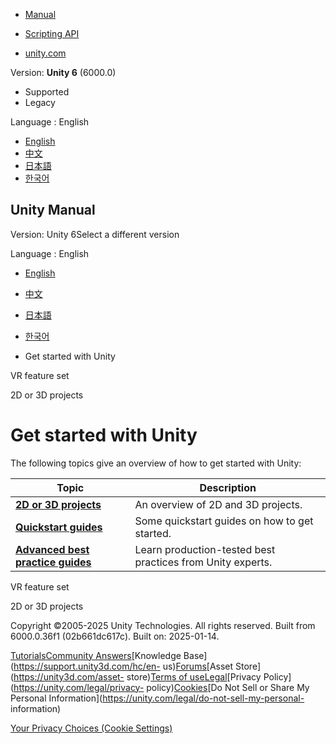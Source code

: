 [](https://docs.unity3d.com)

  * [Manual](../Manual/index.html)
  * [Scripting API](../ScriptReference/index.html)

  * [unity.com](https://unity.com/)

Version: **Unity 6** (6000.0)

  * Supported
  * Legacy

Language : English

  * [English](/Manual/get-started-with-unity.html)
  * [中文](/cn/current/Manual/get-started-with-unity.html)
  * [日本語](/ja/current/Manual/get-started-with-unity.html)
  * [한국어](/kr/current/Manual/get-started-with-unity.html)

[](https://docs.unity3d.com)

## Unity Manual

Version: Unity 6Select a different version

Language : English

  * [English](/Manual/get-started-with-unity.html)
  * [中文](/cn/current/Manual/get-started-with-unity.html)
  * [日本語](/ja/current/Manual/get-started-with-unity.html)
  * [한국어](/kr/current/Manual/get-started-with-unity.html)

  * Get started with Unity

[](VRFeature.html)

VR feature set

[](2Dor3D.html)

2D or 3D projects

# Get started with Unity

The following topics give an overview of how to get started with Unity:

**Topic** | **Description**  
---|---  
**[2D or 3D projects](2Dor3D.html)** | An overview of 2D and 3D projects.  
**[Quickstart guides](QuickstartGuides.html)** | Some quickstart guides on how to get started.  
**[Advanced best practice guides](best-practice-guides.html)** | Learn production-tested best practices from Unity experts.  
  
[](VRFeature.html)

VR feature set

[](2Dor3D.html)

2D or 3D projects

Copyright ©2005-2025 Unity Technologies. All rights reserved. Built from
6000.0.36f1 (02b661dc617c). Built on: 2025-01-14.

[Tutorials](https://learn.unity.com/)[Community
Answers](https://answers.unity3d.com)[Knowledge
Base](https://support.unity3d.com/hc/en-
us)[Forums](https://forum.unity3d.com)[Asset Store](https://unity3d.com/asset-
store)[Terms of
use](https://docs.unity3d.com/Manual/TermsOfUse.html)[Legal](https://unity.com/legal)[Privacy
Policy](https://unity.com/legal/privacy-
policy)[Cookies](https://unity.com/legal/cookie-policy)[Do Not Sell or Share
My Personal Information](https://unity.com/legal/do-not-sell-my-personal-
information)

[Your Privacy Choices (Cookie Settings)](javascript:void\(0\);)

